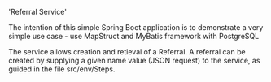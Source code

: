 'Referral Service'

The intention of this simple Spring Boot application is to demonstrate a very simple use case - use MapStruct and MyBatis framework with PostgreSQL

The service allows creation and retieval of a Referral. A referral can be created by supplying a given name value (JSON request) to the service, as guided in the file src/env/Steps.
